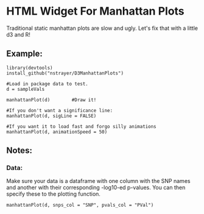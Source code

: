 # HTML Widget For Manhattan Plots

Traditional static manhattan plots are slow and ugly. Let's fix that with a little d3 and R!

## Example: 
 

```{r}
library(devtools)
install_github("nstrayer/D3ManhattanPlots")

#Load in package data to test. 
d = sampleVals

manhattanPlot(d)        #Draw it!

#If you don't want a significance line: 
manhattanPlot(d, sigLine = FALSE)

#If you want it to load fast and forgo silly animations
manhattanPlot(d, animationSpeed = 50)
```

## Notes: 

### Data: 

Make sure your data is a dataframe with one column with the SNP names and another with their corresponding -log10-ed p-values. You can then specify these to the plotting function. 

```{r}
manhattanPlot(d, snps_col = "SNP", pvals_col = "PVal")
```

